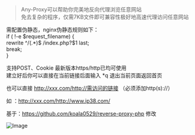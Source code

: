 > Any-Proxy可以帮助你完美地反向代理浏览任意网站  
> 免去复杂的程序，仅需7KB文件即可兼容性极好地高速代理访问任意网站  
  
需配置伪静态，nginx伪静态规则如下：  
if ( !-e $request_filename) {  
    rewrite ^/(.*)$ /index.php?$1 last;  
    break;  
}  
  
支持POST、Cookie
最新版本https/http已均可使用  
建立好后你可以直接在当前链接后面输入 *q 退出当前页面返回首页  

也可以直接 http://xxx.com/http://需访问的链接 （必须添加http(s)://）  
  
如 ：http://xxx.com/http://www.ip38.com/  
  
  
  
基于：https://github.com/koala0529/reverse-proxy-php 修改  
  
![Image](https://p.pstatp.com/origin/1386c00047b0dffbf5283)  
